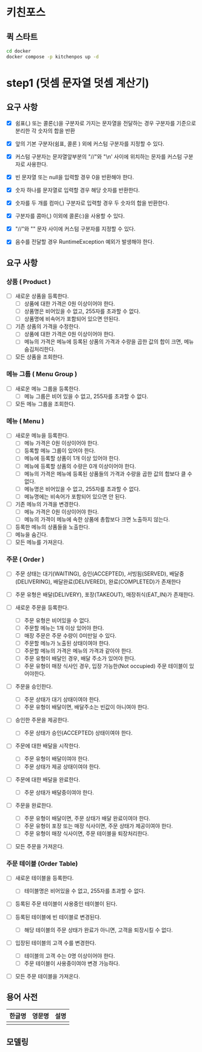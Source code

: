 # 키친포스

## 퀵 스타트

```sh
cd docker
docker compose -p kitchenpos up -d
```

# step1 (덧셈 문자열 덧셈 계산기)

## 요구 사항

- [x] 쉼표(,) 또는 콜론(;)을 구분자로 가지는 문자열을 전달하는 경우 구분자를 기준으로 분리한 각 숫자의 합을 반환  
- [x] 앞의 기본 구분자(쉼표, 콜론 ) 외에 커스텀 구분자를 지정할 수 있다.  
- [x] 커스텀 구분자는 문자열앞부분의 "//"와 "\n' 사이에 위치하는 문자를 커스텀 구분자로 사용한다.  
- [x] 빈 문자열 또는 null을 입력할 경우 0을 반환해야 한다.  
- [x] 숫자 하나를 문자열로 입력할 경우 해당 숫자를 반환한다.  
- [x] 숫자를 두 개를 컴마(,) 구분자로 입력할 경우 두 숫자의 합을 반환한다.  
- [x] 구분자를 콤마(,) 이외에 콜론(:)을 사용할 수 있다.  
- [x] "//"와 "\" 문자 사이에 커스텀 구분자를 지정할 수 있다.  
- [x] 음수를 전달할 경우 RuntimeException 예외가 발생해야 한다.  


## 요구 사항

### 상품 ( Product )
  - [ ] 새로운 상품을 등록한다.
    - [ ] 상품에 대한 가격은 0원 이상이어야 한다.
    - [ ] 상품명은 비어있을 수 없고, 255자를 초과할 수 없다.
    - [ ] 상품명에 비속어가 포함되어 있으면 안된다.
  - [ ] 기존 상품의 가격을 수정한다.
    - [ ] 상품에 대한 가격은 0원 이상이어야 한다.
    - [ ] 메뉴의 가격은 메뉴에 등록된 상품의 가격과 수량을 곱한 값의 합이 크면, 메뉴 숨김처리한다.
  - [ ] 모든 상품을 조회한다.

### 메뉴 그룹 ( Menu Group )

  - [ ] 새로운 메뉴 그룹을 등록한다.
    - [ ] 메뉴 그룹은 비어 있을 수 없고, 255자를 초과할 수 없다.
  - [ ] 모든 메뉴 그룹을 조회한다.

### 메뉴 ( Menu )

  - [ ] 새로운 메뉴을 등록한다.
    - [ ] 메뉴 가격은 0원 이상이어야 한다.
    - [ ] 등록할 메뉴 그룹이 있어야 한다.
    - [ ] 메뉴에 등록할 상품이 1개 이상 있어야 한다.
    - [ ] 메뉴에 등록할 상품의 수량은 0개 이상이어야 한다.
    - [ ] 메뉴의 가격은 메뉴에 등록된 상품들의 가격과 수량을 곱한 값의 합보다 클 수 없다.
    - [ ] 메뉴명은 비어있을 수 없고, 255자를 초과할 수 없다.
    - [ ] 메뉴명에는 비속어가 포함되어 있으면 안 된다.
    
  - [ ] 기존 메뉴의 가격을 변경한다.
    - [ ] 메뉴 가격은 0원 이상이어야 한다.
    - [ ] 메뉴의 가격이 메뉴에 속한 상품에 총합보다 크면 노출하지 않는다.
  
  - [ ] 등록한 메뉴의 상품들을 노출한다.
  - [ ] 메뉴을 숨긴다.
  - [ ] 모든 메뉴를 가져온다.

### 주문 ( Order )
  - [ ] 주문 상태는 대기(WAITING), 승인(ACCEPTED), 서빙됨(SERVED), 배달중(DELIVERING), 배달완료(DELIVERED), 완료(COMPLETED)가 존재한다
  - [ ] 주문 유형은 배달(DELIVERY), 포장(TAKEOUT), 매장취식(EAT_IN)가 존재한다.

  - [ ] 새로운 주문을 등록한다.
    - [ ] 주문 유형은 비어있을 수 없다.
    - [ ] 주문할 메뉴는 1개 이상 있어야 한다.
    - [ ] 매장 주문은 주문 수량이 0미만일 수 있다.
    - [ ] 주문할 메뉴가 노출된 상태이여야 한다.
    - [ ] 주문할 메뉴의 가격은 메뉴의 가격과 같아야 한다.
    - [ ] 주문 유형이 배달인 경우, 배달 주소가 있어야 한다.
    - [ ] 주문 유형이 매장 식사인 경우, 입장 가능한(Not occupied) 주문 테이블이 있어야한다.
  
  - [ ] 주문을 승인한다.
    - [ ] 주문 상태가 대기 상태이여야 한다.
    - [ ] 주문 유형이 배달이면, 배달주소는 빈값이 아니여야 한다.
  
  - [ ] 승인한 주문을 제공한다.
    - [ ] 주문 상태가 승인(ACCEPTED) 상태이여야 한다.
  
  - [ ] 주문에 대한 배달을 시작한다.
    - [ ] 주문 유형이 배달이여야 한다.
    - [ ] 주문 상태가 제공 상태이여야 한다.
  
  - [ ] 주문에 대한 배달을 완료한다.
    - [ ] 주문 상태가 배달중이여야 한다.
  
  - [ ] 주문을 완료한다.
    - [ ] 주문 유형이 배달이면, 주문 상태가 배달 완료이여야 한다.
    - [ ] 주문 유형이 포장 또는 매장 식사이면, 주문 상태가 제공이여야 한다.
    - [ ] 주문 유형이 매장 식사이면, 주문 테이블을 퇴장처리한다.
  
  - [ ] 모든 주문을 가져온다.

### 주문 테이블 (Order Table)
  - [ ] 새로운 테이블을 등록한다.
    - [ ] 테이블명은 비어있을 수 없고, 255자를 초과할 수 없다.
  
  - [ ] 등록된 주문 테이블이 사용중인 테이블이 된다.
  - [ ] 등록된 테이블에 빈 테이블로 변경된다.
    - [ ] 해당 테이블의 주문 상태가 완료가 아니면, 고객을 퇴장시킬 수 없다.
    
  - [ ] 입장된 테이블의 고객 수를 변경한다.
    - [ ] 테이블의 고객 수는 0명 이상이어야 한다.
    - [ ] 주문 테이블이 사용중이여야 변경 가능하다.
  - [ ] 모든 주문 테이블을 가져온다.


## 용어 사전

| 한글명 | 영문명 | 설명 |
| --- | --- | --- |
|  |  |  |

## 모델링
